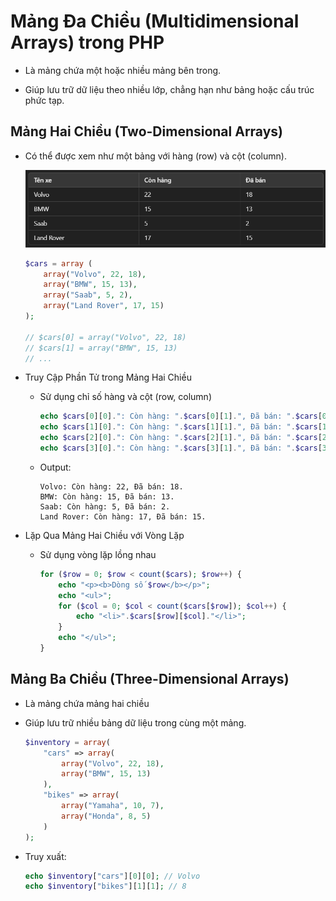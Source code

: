 # Mảng Đa Chiều (Multidimensional Arrays) trong PHP
- Là mảng chứa một hoặc nhiều mảng bên trong.

- Giúp lưu trữ dữ liệu theo nhiều lớp, chẳng hạn như bảng hoặc cấu trúc phức tạp.

## Mảng Hai Chiều (Two-Dimensional Arrays)
- Có thể được xem như một bảng với hàng (row) và cột (column).

    ![alt text](image/image1.png)

    ```php
    $cars = array (
        array("Volvo", 22, 18),
        array("BMW", 15, 13),
        array("Saab", 5, 2),
        array("Land Rover", 17, 15)
    );

    // $cars[0] = array("Volvo", 22, 18)
    // $cars[1] = array("BMW", 15, 13)
    // ...
    ```

- Truy Cập Phần Tử trong Mảng Hai Chiều
    - Sử dụng chỉ số hàng và cột (row, column)
        ```php
        echo $cars[0][0].": Còn hàng: ".$cars[0][1].", Đã bán: ".$cars[0][2].".<br>";
        echo $cars[1][0].": Còn hàng: ".$cars[1][1].", Đã bán: ".$cars[1][2].".<br>";
        echo $cars[2][0].": Còn hàng: ".$cars[2][1].", Đã bán: ".$cars[2][2].".<br>";
        echo $cars[3][0].": Còn hàng: ".$cars[3][1].", Đã bán: ".$cars[3][2].".<br>";
        ```

    - Output:
        ```
        Volvo: Còn hàng: 22, Đã bán: 18.
        BMW: Còn hàng: 15, Đã bán: 13.
        Saab: Còn hàng: 5, Đã bán: 2.
        Land Rover: Còn hàng: 17, Đã bán: 15.
        ```

- Lặp Qua Mảng Hai Chiều với Vòng Lặp
    - Sử dụng vòng lặp lồng nhau
        ```php
        for ($row = 0; $row < count($cars); $row++) {
            echo "<p><b>Dòng số $row</b></p>";
            echo "<ul>";
            for ($col = 0; $col < count($cars[$row]); $col++) {
                echo "<li>".$cars[$row][$col]."</li>";
            }
            echo "</ul>";
        }
        ```

## Mảng Ba Chiều (Three-Dimensional Arrays)
- Là mảng chứa mảng hai chiều

- Giúp lưu trữ nhiều bảng dữ liệu trong cùng một mảng.

    ```php
    $inventory = array(
        "cars" => array(
            array("Volvo", 22, 18),
            array("BMW", 15, 13)
        ),
        "bikes" => array(
            array("Yamaha", 10, 7),
            array("Honda", 8, 5)
        )
    );
    ```

- Truy xuất:
    ```php
    echo $inventory["cars"][0][0]; // Volvo
    echo $inventory["bikes"][1][1]; // 8
    ```